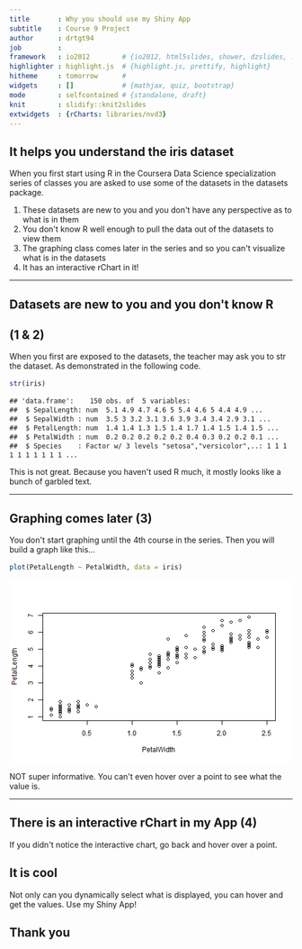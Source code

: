 ```yaml
---
title       : Why you should use my Shiny App
subtitle    : Course 9 Project
author      : drtgt94
job         : 
framework   : io2012        # {io2012, html5slides, shower, dzslides, ...}
highlighter : highlight.js  # {highlight.js, prettify, highlight}
hitheme     : tomorrow      # 
widgets     : []            # {mathjax, quiz, bootstrap}
mode        : selfcontained # {standalone, draft}
knit        : slidify::knit2slides
extwidgets  : {rCharts: libraries/nvd3}
---
```

## It helps you understand the iris dataset

When you first start using R in the Coursera Data Science specialization series of classes
you are asked to use some of the datasets in the datasets package.

1. These datasets are new to you and you don't have any perspective as to what is in them
2. You don't know R well enough to pull the data out of the datasets to view them
3. The graphing class comes later in the series and so you can't visualize what is in the datasets
4. It has an interactive rChart in it!

--- 

## Datasets are new to you and you don't know R 
## (1 & 2)

When you first are exposed to the datasets, the teacher may ask you to str the dataset.  As demonstrated in the following code.   

```r
str(iris)
```

```
## 'data.frame':	150 obs. of  5 variables:
##  $ SepalLength: num  5.1 4.9 4.7 4.6 5 5.4 4.6 5 4.4 4.9 ...
##  $ SepalWidth : num  3.5 3 3.2 3.1 3.6 3.9 3.4 3.4 2.9 3.1 ...
##  $ PetalLength: num  1.4 1.4 1.3 1.5 1.4 1.7 1.4 1.5 1.4 1.5 ...
##  $ PetalWidth : num  0.2 0.2 0.2 0.2 0.2 0.4 0.3 0.2 0.2 0.1 ...
##  $ Species    : Factor w/ 3 levels "setosa","versicolor",..: 1 1 1 1 1 1 1 1 1 1 ...
```

This is not great.  Because you haven't used R much, it mostly looks like a bunch of garbled text.

---

## Graphing comes later (3)

You don't start graphing until the 4th course in the series.  Then you will build a graph like this...  


```r
plot(PetalLength ~ PetalWidth, data = iris)
```

![plot of chunk quickPlot](assets/fig/quickPlot-1.png) 

NOT super informative.  You can't even hover over a point to see what the value is.  

---

## There is an interactive rChart in my App (4)

If you didn't notice the interactive chart, go back and hover over a point.  

## It is cool  


Not only can you dynamically select what is displayed, you can hover and get the values.  Use my Shiny App!  

## Thank you  

